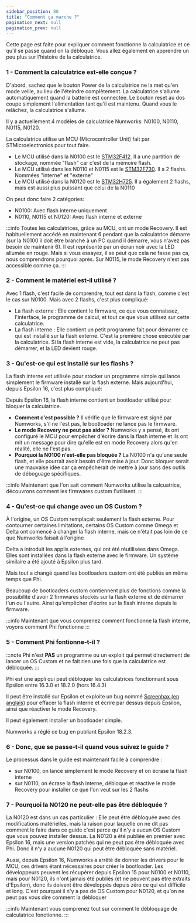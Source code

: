```yaml
---
sidebar_position: 80
title: "Comment ça marche ?"
pagination_next: null
pagination_prev: null
---
```


Cette page est faite pour expliquer comment fonctionne la calculatrice et ce qu'il se passe quand on la débloque.
Vous allez également en apprendre un peu plus sur l'histoire de la calculatrice.

### 1 - Comment la calculatrice est-elle conçue ?

D'abord, sachez que le bouton Power de la calculatrice ne la met qu'en mode veille, au lieu de l'éteindre complètement. La calculatrice s'allume automatiquement quand la batterie est connectée. Le bouton reset au dos coupe simplement l'alimentation tant qu'il est maintenu. Quand vous le relâchez, la calculatrice s'allume.

Il y a actuellement 4 modèles de calculatrice Numworks: N0100, N0110, N0115, N0120.

La calculatrice utilise un MCU (Microcontroller Unit) fait par STMicroelectronics pour tout faire.
- Le MCU utilisé dans la N0100 est le [STM32F412](https://www.st.com/en/microcontrollers-microprocessors/stm32f412.html). Il a une partition de stockage, nommée "flash" car c'est de la mémoire flash.
- Le MCU utilisé dans les N0110 et N0115 est le [STM32F730](https://www.st.com/en/microcontrollers-microprocessors/stm32f730r8.html). Il a 2 flashs. Nommées "interne" et "externe"
- Le MCU utilisé dans la N0120 est le [STM32H725](https://www.st.com/en/microcontrollers-microprocessors/stm32h725-735.html). Il a également 2 flashs, mais est aussi plus puissant que celui de la N0110

On peut donc faire 2 catégories:
- N0100: Avec flash interne uniquement
- N0110, N0115 et N0120: Avec flash interne et externe

:::info
Toutes les calculatrices, grâce au MCU, ont un mode Recovery. Il est habituellement accédé en maintenant 6 pendant que la calculatrice démarre (sur la N0100 il doit être branché à un PC quand il démarre, vous n'avez pas besoin de maintenir 6). Il est représenté par un écran noir avec la LED allumée en rouge. Mais si vous essayez, il se peut que cela ne fasse pas ça, nous comprendrons pourquoi après.
Sur N0115, le mode Recovery n'est pas accessible comme ça.
:::

### 2 - Comment le matériel est-il utilisé ?

Avec 1 flash, c'est facile de comprendre, tout est dans la flash, comme c'est le cas sur N0100. Mais avec 2 flashs, c'est plus compliqué:

- La flash externe : Elle contient le firmware, ce que vous connaissez, l'interface, le programme de calcul, et tout ce que vous utilisez sur cette calculatrice.
- La flash interne : Elle contient un petit programme fait pour démarrer ce qui est installé sur la flash externe. C'est la première chose exécutée par la calculatrice. Si la flash interne est vide, la calculatrice ne peut pas démarrer, et la LED devient rouge.

### 3 - Qu'est-ce qui est installé sur les flashs ?

La flash interne est utilisée pour stocker un programme simple qui lance simplement le firmware installé sur la flash externe. Mais aujourd'hui, depuis Epsilon 16, c'est plus compliqué:

Depuis Epsilon 16, la flash interne contient un bootloader utilisé pour bloquer la calculatrice.
- **Comment c'est possible ?** Il vérifie que le firmware est signé par Numworks, s'il ne l'est pas, le bootloader ne lance pas le firmware.
- **Le mode Recovery ne peut pas aider ?** Numworks y a pensé, ils ont configuré le MCU pour empêcher d'écrire dans la flash interne et ils ont mit un message pour dire qu'elle est en mode Recovery alors qu'en réalité, elle ne l'est pas.
- **Pourquoi la N0100 n'est-elle pas bloquée ?** La N0100 n'a qu'une seule flash, et elle pourrait avoir besoin d'être mise à jour. Donc bloquer serait une mauvaise idée car ça empêcherait de mettre à jour sans des outils de déboguage spécifiques.

:::info
Maintenant que l'on sait comment Numworks utilise la calcuatrice, découvrons comment les firmwares custom l'utilisent.
:::

### 4 - Qu'est-ce qui change avec un OS Custom ?

À l'origine, un OS Custom remplaçait seulement la flash externe. Pour contourner certaines limitations, certains OS Custom comme Omega et Delta ont comencé à changer la flash interne, mais ce n'était pas loin de ce que Numworks faisait à l'origine

Delta a introduit les applis externes, qui ont été réutilisées dans Omega. Elles sont installées dans la flash externe avec le firmware. Un système similaire a été ajouté à Epsilon plus tard.

Mais tout a changé quand les bootloaders custom ont été publiés en même temps que Phi.

Beaucoup de bootloaders custom contiennent plus de fonctions comme la possibilité d'avoir 2 firmwares stockés sur la flash externe et de démarrer l'un ou l'autre. Ainsi qu'empêcher d'écrire sur la flash interne depuis le firmware.

:::info
Maintenant que vous comprenez comment fonctionne la flash interne, voyons comment Phi fonctionne
:::

### 5 - Comment Phi fontionne-t-il ?

:::note
Phi n'est **PAS** un programme ou un exploit qui permet directement de lancer un OS Custom et ne fait rien une fois que la calculatrice est débloquée.
:::

Phi est une appli qui peut débloquer les calculatrices fonctionnant sous Epsilon entre 16.3.0 et 18.2.0 (hors 16.4.3)

Il peut être installé sur Epsilon et exploite un bug nommé [Screenhax (en anglais)](https://blog.mfriess.xyz/screenhax/) pour effacer la flash interne et écrire par dessus depuis Epsilon, ainsi que réactiver le mode Recovery.

Il peut également installer un bootloader simple.

Numworks a réglé ce bug en publiant Epsilon 18.2.3.

### 6 - Donc, que se passe-t-il quand vous suivez le guide ?

Le processus dans le guide est maintenant facile à comprendre :
- sur N0100, on lance simplement le mode Recovery et on écrase la flash interne
- sur N0110, on écrase la flash interne, débloque et réactive le mode Recovery pour installer ce que l'on veut sur les 2 flashs

### 7 - Pourquoi la N0120 ne peut-elle pas être débloquée ?

La N0120 est dans un cas particulier :
Elle peut être débloquée avec des modifications matérielles, mais la raison pour laquelle on ne dit pas comment le faire dans ce guide c'est parce qu'il n'y a aucun OS Custom que vous pouvez installer dessus.
La N0120 a été publiée en premier avec Epsilon 16, mais une version patchés qui ne peut pas être débloquée avec Phi. Donc il n'y a aucune N0120 qui peut être débloquée sans matériel.

Aussi, depuis Epsilon 16, Numworks a arrêté de donner les drivers pour le MCU, ces drivers étant nécessaires pour créer le bootloader. Les développeurs peuvent les récupérer depuis Epsilon 15 pour N0100 et N0110, mais pour N0120, ils n'ont jamais été publiés (et ne peuvent pas être extraits d'Epsilon), donc ils doivent être développés depuis zéro ce qui est difficile et long. C'est pourquoi il n'y a pas de OS Custom pour N0120, et qu'on ne peut pas vous dire comment la débloquer

:::info
Maintenant vous comprenez tout sur comment le débloquage de calculatrice fonctionne.
:::
